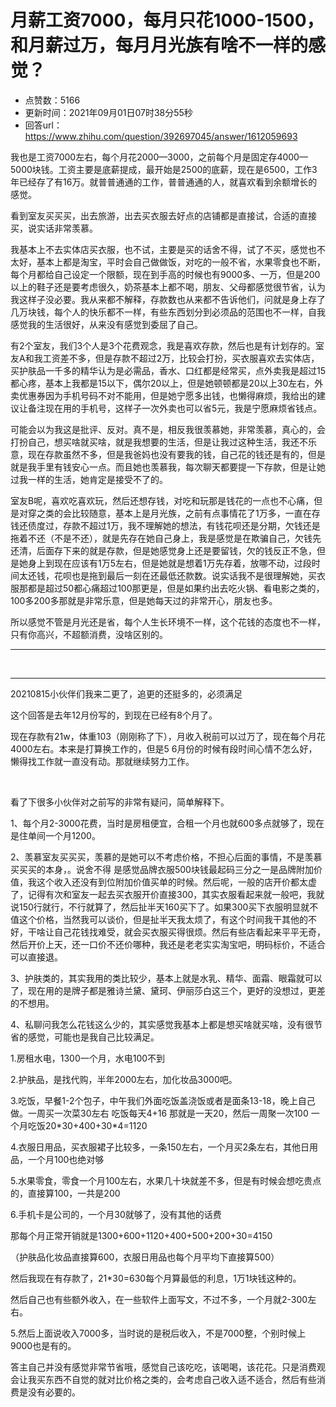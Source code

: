 # 月薪工资7000，每月只花1000-1500，和月薪过万，每月月光族有啥不一样的感觉？
- 点赞数：5166
- 更新时间：2021年09月01日07时38分55秒
- 回答url：https://www.zhihu.com/question/392697045/answer/1612059693
<body>
 <p data-pid="3aXI94mY">我也是工资7000左右，每个月花2000—3000，之前每个月是固定存4000—5000块钱。工资主要是底薪提成，最开始是2500的底薪，现在是6500，工作3年已经存了有16万。就普普通通的工作，普普通通的人，就喜欢看到余额增长的感觉。</p>
 <p data-pid="tkk1R0bE">看到室友买买买，出去旅游，出去买衣服去好点的店铺都是直接试，合适的直接买，说实话非常羡慕。</p>
 <p data-pid="6YVDR94Q">我基本上不去实体店买衣服，也不试，主要是买的话舍不得，试了不买，感觉也不太好，基本上都是淘宝，平时会自己做做饭，对吃的一般不省，水果零食也不断，每个月都给自己设定一个限额，现在到手高的时候也有9000多、一万，但是200以上的鞋子还是要考虑很久，奶茶基本上都不喝，朋友、父母都感觉很节省，认为我这样子没必要。我从来都不解释，存款数也从来都不告诉他们，问就是身上存了几万块钱，每个人的快乐都不一样，有些东西划分到必须品的范围也不一样，自我感觉我的生活很好，从来没有感觉到委屈了自己。</p>
 <p data-pid="Z7QTY0EC">有2个室友，我们3个人是3个花费观念，我是喜欢存款，然后也是有计划存的。室友A和我工资差不多，但是存款不超过2万，比较会打扮，买衣服喜欢去实体店，买护肤品一千多的精华认为是必需品，香水、口红都是经常买，点外卖我是超过15都心疼，基本上我都是15以下，偶尔20以上，但是她顿顿都是20以上30左右，外卖优惠券因为手机号码不对不能用，但是她宁愿多出钱，也懒得麻烦，我给出的建议让备注现在用的手机号，这样子一次外卖也可以省5元，我是宁愿麻烦省钱点。</p>
 <p data-pid="QAJC5Q8p">可能会以为我这是批评、反对。真不是，相反我很羡慕她，非常羡慕，真心的，会打扮自己，想买啥就买啥，就是我想要的生活，但是让我过这种生活，我还不乐意，现在存款虽然不多，但是我爸妈也没有要我的钱，自己花的钱还是有的，但是就是我手里有钱安心一点。而且她也羡慕我，每次聊天都要提一下存款，但是让她过我一样的生活，她肯定是接受不了的。</p>
 <p data-pid="jCs4Uqsv">室友B呢，喜欢吃喜欢玩，然后还想存钱，对吃和玩那是钱花的一点也不心痛，但是对穿之类的会比较随意，基本上是月光族，之前有点事情花了1万多，一直在存钱还债度过，存款不超过1万，我不理解她的想法，有钱花呗还是分期，欠钱还是拖着不还（不是不还），就是先存在她自己身上，我是感觉是在欺骗自己，欠钱先还清，后面存下来的就是存款，但是她感觉身上还是要留钱，欠的钱反正不急，但是她身上到现在应该有1万5左右，但是她就是想着1万先存着，放哪不动，过段时间太还钱，花呗也是拖到最后一刻在还最低还款数。说实话我不是很理解她，买衣服那都是超过50都心痛超过100那更是，但是如果约出去吃火锅、看电影之类的，100多200多那就是非常乐意，但是她每天过的非常开心，朋友也多。</p>
 <p data-pid="BJOPCzca">所以感觉不管是月光还是省，每个人生长环境不一样，这个花钱的态度也不一样，只有你高兴，不超额消费，没啥区别的。</p>
 <hr>
 <p class="ztext-empty-paragraph"><br></p>
 <hr>
 <p data-pid="uxnkaTys">20210815小伙伴们我来二更了，追更的还挺多的，必须满足</p>
 <p data-pid="e_DTDFT4">这个回答是去年12月份写的，到现在已经有8个月了。</p>
 <p data-pid="ToeH4p7Z">现在存款有21w，体重103（刚刚称了下），月收入税前可以过万了，现在每个月花4000左右。本来是打算换工作的，但是5 6月份的时候有段时间心情不怎么好，懒得找工作就一直没有动。那就继续努力工作。</p>
 <p class="ztext-empty-paragraph"><br></p>
 <p data-pid="HLIADG14">看了下很多小伙伴对之前写的非常有疑问，简单解释下。</p>
 <p data-pid="mjJlCL-X">1、每个月2-3000花费，当时是房租便宜，合租一个月也就600多点就够了，现在是住单间一个月1200。</p>
 <p data-pid="fBK6TkfH">2、羡慕室友买买买，羡慕的是她可以不考虑价格，不担心后面的事情，不是羡慕买买买的本身，。说舍不得 是感觉品牌衣服500块钱最起码三分之一是品牌附加价值，我这个收入还没有到位附加价值买单的时候。然后呢，一般的店开价都太虚了，记得有次和室友一起去买衣服开价直接300，其实衣服看起来就一般吧，我就说150行就行，不行就算了，然后扯半天160买下了。如果300买下衣服明显就不值这个价格，当然我可以谈价，但是扯半天我太烦了，有这个时间我干其他的不好，干啥让自己花钱找难受，就会买衣服买得很烦。然后有些店看起来平平无奇，然后开价上天，还一口价不还价哪种，我还是老老实实淘宝吧，明码标价，不适合可以直接退。</p>
 <p data-pid="Iz9afjIX">3、护肤类的，其实我用的类比较少，基本上就是水乳、精华、面霜、眼霜就可以了，现在用的是牌子都是雅诗兰黛、黛珂、伊丽莎白这三个，更好的没想过，更差的不想用。</p>
 <p data-pid="GEixvtPv">4、私聊问我怎么花钱这么少的，其实感觉我基本上都是想买啥就买啥，没有很节省的感觉，可能也是我自己比较满足。</p>
 <p data-pid="ACrcDwoo">1.房租水电，1300一个月，水电100不到</p>
 <p data-pid="YIundGPJ">2.护肤品，是找代购，半年2000左右，加化妆品3000吧。</p>
 <p data-pid="aHiLZjU9">3.吃饭，早餐1-2个包子，中午我们外面吃饭盖浇饭或者是面条13-18，晚上自己做。一周买一次菜30左右 吃饭每天4+16 那就是一天20，然后一周聚一次100 一个月吃饭20*30+400+30*4=1120</p>
 <p data-pid="58fVFAce">4.衣服日用品，买衣服裙子比较多，一条150左右，一个月买2条左右，其他日用品，一个月100也绝对够</p>
 <p data-pid="LTVa9_eZ">5.水果零食，零食一个月100左右，水果几十块就差不多，但是有时候会想吃贵点的，直接算100，一共是200</p>
 <p data-pid="uzxhglGh">6.手机卡是公司的，一个月30就够了，没有其他的话费</p>
 <p data-pid="A5kRVypn">那每个月正常开销就是1300+600+1120+400+500+200+30=4150</p>
 <p data-pid="Z7DbKL-P">（护肤品化妆品直接算600，衣服日用品也每个月平均下直接算500）</p>
 <p data-pid="bZBSLBcr">然后我现在有存款了，21*30=630每个月算最低的利息，1万1块钱这种的。</p>
 <p data-pid="toK2pgwB">然后自己也有些额外收入，在一些软件上面写文，不过不多，一个月就2-300左右。</p>
 <p data-pid="jbskdCBV">5.然后上面说收入7000多，当时说的是税后收入，不是7000整，个别时候上9000也是有的。</p>
 <p data-pid="eFWEiwib">答主自己并没有感觉非常节省哦，感觉自己该吃吃，该喝喝，该花花。只是消费观会让我买东西不自觉的就对比价格之类的，会考虑自己收入适不适合，然后有些消费是没有必要的。</p>
</body>